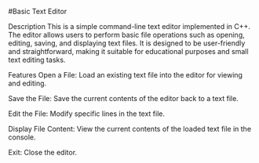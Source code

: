 #Basic Text Editor




Description
This is a simple command-line text editor implemented in C++. The editor allows users to perform basic file operations such as opening, editing, saving, and displaying text files. It is designed to be user-friendly and straightforward, making it suitable for educational purposes and small text editing tasks.

Features
Open a File: Load an existing text file into the editor for viewing and editing.



Save the File: Save the current contents of the editor back to a text file.


Edit the File: Modify specific lines in the text file.


Display File Content: View the current contents of the loaded text file in the console.


Exit: Close the editor.
